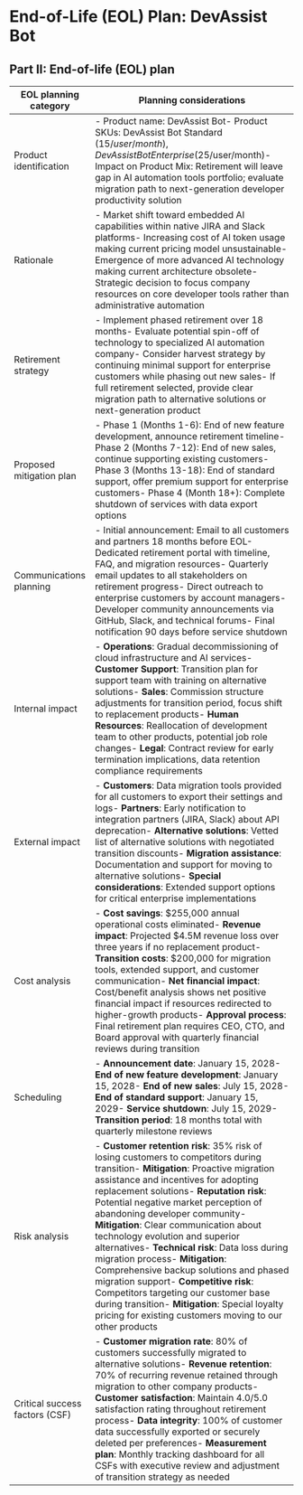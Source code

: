 # End-of-Life (EOL) Plan: DevAssist Bot

## Part II: End-of-life (EOL) plan

| EOL planning category | Planning considerations |
|------------------------|----------------------------|
| Product identification | -  Product name: DevAssist Bot-  Product SKUs: DevAssist Bot Standard ($15/user/month), DevAssist Bot Enterprise ($25/user/month)-  Impact on Product Mix: Retirement will leave gap in AI automation tools portfolio; evaluate migration path to next-generation developer productivity solution |
| Rationale | -  Market shift toward embedded AI capabilities within native JIRA and Slack platforms-  Increasing cost of AI token usage making current pricing model unsustainable-  Emergence of more advanced AI technology making current architecture obsolete-  Strategic decision to focus company resources on core developer tools rather than administrative automation |
| Retirement strategy | -  Implement phased retirement over 18 months-  Evaluate potential spin-off of technology to specialized AI automation company-  Consider harvest strategy by continuing minimal support for enterprise customers while phasing out new sales-  If full retirement selected, provide clear migration path to alternative solutions or next-generation product |
| Proposed mitigation plan | -  Phase 1 (Months 1-6): End of new feature development, announce retirement timeline-  Phase 2 (Months 7-12): End of new sales, continue supporting existing customers-  Phase 3 (Months 13-18): End of standard support, offer premium support for enterprise customers-  Phase 4 (Month 18+): Complete shutdown of services with data export options |
| Communications planning | -  Initial announcement: Email to all customers and partners 18 months before EOL-  Dedicated retirement portal with timeline, FAQ, and migration resources-  Quarterly email updates to all stakeholders on retirement progress-  Direct outreach to enterprise customers by account managers-  Developer community announcements via GitHub, Slack, and technical forums-  Final notification 90 days before service shutdown |
| Internal impact | -  **Operations**: Gradual decommissioning of cloud infrastructure and AI services-  **Customer Support**: Transition plan for support team with training on alternative solutions-  **Sales**: Commission structure adjustments for transition period, focus shift to replacement products-  **Human Resources**: Reallocation of development team to other products, potential job role changes-  **Legal**: Contract review for early termination implications, data retention compliance requirements |
| External impact | -  **Customers**: Data migration tools provided for all customers to export their settings and logs-  **Partners**: Early notification to integration partners (JIRA, Slack) about API deprecation-  **Alternative solutions**: Vetted list of alternative solutions with negotiated transition discounts-  **Migration assistance**: Documentation and support for moving to alternative solutions-  **Special considerations**: Extended support options for critical enterprise implementations |
| Cost analysis | -  **Cost savings**: $255,000 annual operational costs eliminated-  **Revenue impact**: Projected $4.5M revenue loss over three years if no replacement product-  **Transition costs**: $200,000 for migration tools, extended support, and customer communication-  **Net financial impact**: Cost/benefit analysis shows net positive financial impact if resources redirected to higher-growth products-  **Approval process**: Final retirement plan requires CEO, CTO, and Board approval with quarterly financial reviews during transition |
| Scheduling | -  **Announcement date**: January 15, 2028-  **End of new feature development**: January 15, 2028-  **End of new sales**: July 15, 2028-  **End of standard support**: January 15, 2029-  **Service shutdown**: July 15, 2029-  **Transition period**: 18 months total with quarterly milestone reviews |
| Risk analysis | -  **Customer retention risk**: 35% risk of losing customers to competitors during transition-  **Mitigation**: Proactive migration assistance and incentives for adopting replacement solutions-  **Reputation risk**: Potential negative market perception of abandoning developer community-  **Mitigation**: Clear communication about technology evolution and superior alternatives-  **Technical risk**: Data loss during migration process-  **Mitigation**: Comprehensive backup solutions and phased migration support-  **Competitive risk**: Competitors targeting our customer base during transition-  **Mitigation**: Special loyalty pricing for existing customers moving to our other products |
| Critical success factors (CSF) | -  **Customer migration rate**: 80% of customers successfully migrated to alternative solutions-  **Revenue retention**: 70% of recurring revenue retained through migration to other company products-  **Customer satisfaction**: Maintain 4.0/5.0 satisfaction rating throughout retirement process-  **Data integrity**: 100% of customer data successfully exported or securely deleted per preferences-  **Measurement plan**: Monthly tracking dashboard for all CSFs with executive review and adjustment of transition strategy as needed |